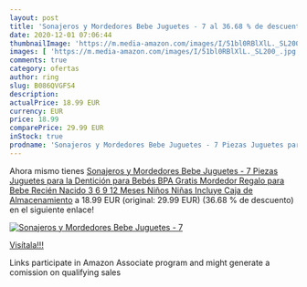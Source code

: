 ```yaml
---
layout: post
title: 'Sonajeros y Mordedores Bebe Juguetes - 7 al 36.68 % de descuento'
date: 2020-12-01 07:06:44
thumbnailImage: 'https://m.media-amazon.com/images/I/51bl0RBlXlL._SL200_.jpg'
images: [ 'https://m.media-amazon.com/images/I/51bl0RBlXlL._SL200_.jpg' ]
comments: true
category: ofertas
author: ring
slug: B086QVGFS4
description:
actualPrice: 18.99 EUR
currency: EUR
price: 18.99
comparePrice: 29.99 EUR
inStock: true
prodname: 'Sonajeros y Mordedores Bebe Juguetes - 7 Piezas Juguetes para la Dentición para Bebés BPA Gratis Mordedor Regalo para Bebe Recién Nacido 3  6  9  12 Meses Niños Niñas Incluye Caja de Almacenamiento'
---
```


Ahora mismo tienes [Sonajeros y Mordedores Bebe Juguetes - 7 Piezas Juguetes para la Dentición para Bebés BPA Gratis Mordedor Regalo para Bebe Recién Nacido 3  6  9  12 Meses Niños Niñas Incluye Caja de Almacenamiento](https://www.amazon.es/dp/B086QVGFS4/?tag=tolees-21) a 18.99 EUR (original: 29.99 EUR) (36.68 %  de descuento) en el siguiente enlace!

[![Sonajeros y Mordedores Bebe Juguetes - 7](https://m.media-amazon.com/images/I/51bl0RBlXlL._SL200_.jpg)](https://www.amazon.es/dp/B086QVGFS4/?tag=tolees-21)

[Visítala!!!](https://www.amazon.es/dp/B086QVGFS4/?tag=tolees-21)

Links participate in Amazon Associate program and might generate a comission on qualifying sales
